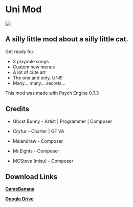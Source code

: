 # Uni Mod

![](https://images.gamebanana.com/img/ss/mods/669a89ecc0bda.jpg)

## A silly little mod about a silly little cat. 

Get ready for:
- 3 playable songs
- Custom new menus
- A lot of cute art
- The one and only, UNI!!
- Many... many... secrets...

This mod was made with Psych Engine 0.7.3

## Credits

* Ghost Bunny - Artist | Programmer | Composer

* Cryfur - Charter | GF VA

* Maiandraw - Composer

* Mr.Eights - Composer

* MCSteve (misu) - Composer

## Download Links

**[GameBanana](https://gamebanana.com/mods/529141)**

**[Google Drive](https://drive.google.com/file/d/1KEJTUegsMLFDZ-UpD87lr_Ac5Ol_ILWH/view)**